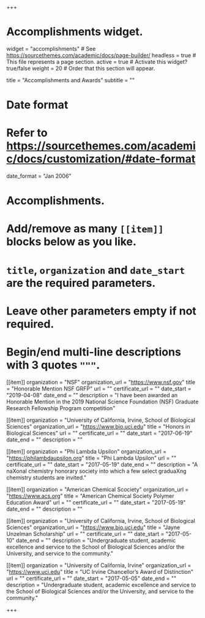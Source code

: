 +++
# Accomplishments widget.
widget = "accomplishments"  # See https://sourcethemes.com/academic/docs/page-builder/
headless = true  # This file represents a page section.
active = true  # Activate this widget? true/false
weight = 20  # Order that this section will appear.

title = "Accomplish&shy;ments and Awards"
subtitle = ""

# Date format
#   Refer to https://sourcethemes.com/academic/docs/customization/#date-format
date_format = "Jan 2006"

# Accomplishments.
#   Add/remove as many `[[item]]` blocks below as you like.
#   `title`, `organization` and `date_start` are the required parameters.
#   Leave other parameters empty if not required.
#   Begin/end multi-line descriptions with 3 quotes `"""`.

[[item]]
  organization = "NSF"
  organization_url = "https://www.nsf.gov"
  title = "Honorable Mention NSF GRFP"
  url = ""
  certificate_url = ""
  date_start = "2019-04-08"
  date_end = ""
  description = "I have been awarded an Honorable Mention in the 2019 National Science Foundation (NSF) Graduate Research Fellowship Program competition"

[[item]]
  organization = "University of California, Irvine, School of Biological Sciences"
  organization_url = "https://www.bio.uci.edu"
  title = "Honors in Biological Sciences"
  url = ""
  certificate_url = ""
  date_start = "2017-06-19"
  date_end = ""
  description = ""

[[item]]
  organization = "Phi Lambda Upsilon"
  organization_url = "https://philambdaupsilon.org"
  title = "Phi Lambda Upsilon"
  url = ""
  certificate_url = ""
  date_start = "2017-05-19"
  date_end = ""
  description = "A naXonal chemistry honorary society into which a few select graduaXng chemistry students are invited."

[[item]]
  organization = "American Chemical Scociety"
  organization_url = "https://www.acs.org"
  title = "American Chemical Society Polymer Education Award"
  url = ""
  certificate_url = ""
  date_start = "2017-05-19"
  date_end = ""
  description = ""

[[item]]
  organization = "University of California, Irvine, School of Biological Sciences"
  organization_url = "https://www.bio.uci.edu"
  title = "Jayne Unzelman Scholarship"
  url = ""
  certificate_url = ""
  date_start = "2017-05-10"
  date_end = ""
  description = "Undergraduate student, academic excellence and service to the School of Biological Sciences and/or the University, and service to the community."

[[item]]
  organization = "University of California, Irvine"
  organization_url = "https://www.uci.edu"
  title = "UC Irvine Chancellor’s Award of Distinction"
  url = ""
  certificate_url = ""
  date_start = "2017-05-05"
  date_end = ""
  description = "Undergraduate student, academic excellence and service to the School of Biological Sciences and/or the University, and service to the community."




+++
